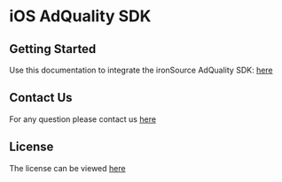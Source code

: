 # iOS AdQuality SDK

## Getting Started
Use this documentation to integrate the ironSource AdQuality SDK: [here](https://developers.is.com/ironsource-mobile/ios/sdk-integration-guides/)

## Contact Us 
For any question please contact us [here](https://ironsrc.my.site.com/helpcenter/s/)

## License 
The license can be viewed [here](https://github.com/ironsource-mobile/iOS-adqualitysdk/blob/main/LICENSE)
